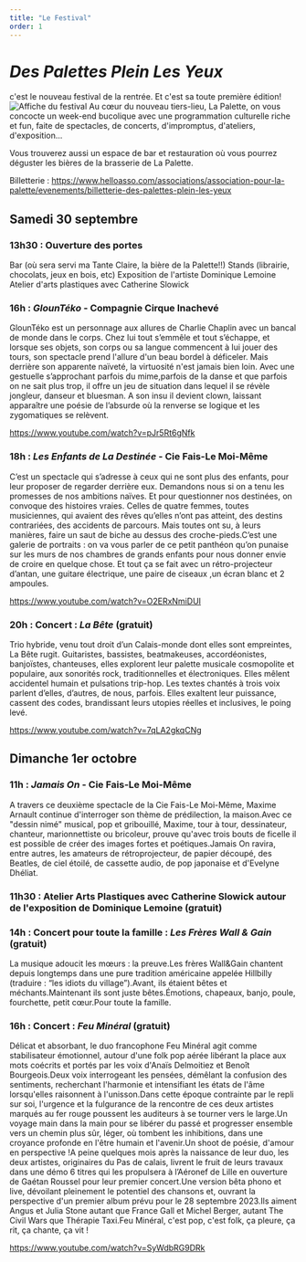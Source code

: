 ```yaml
---
title: "Le Festival"
order: 1
---
```

# _Des Palettes Plein Les Yeux_ 
c'est le nouveau festival de la rentrée.
Et c'est sa toute première édition!
![Affiche du festival](images/afficheDPPLY.png)
Au cœur du nouveau tiers-lieu, La Palette, 
on vous concocte un week-end bucolique avec une programmation culturelle riche et fun, 
faite de spectacles, de concerts, d'impromptus, d'ateliers, d'exposition...

Vous trouverez aussi un espace de bar et restauration où vous pourrez déguster les bières de la brasserie de La Palette.

Billetterie :
https://www.helloasso.com/associations/association-pour-la-palette/evenements/billetterie-des-palettes-plein-les-yeux

## **Samedi 30 septembre**

### 13h30 : Ouverture des portes
Bar (où sera servi ma Tante Claire, la bière de la Palette!!)
Stands (librairie, chocolats, jeux en bois, etc)
Exposition de l'artiste Dominique Lemoine 
Atelier d'arts plastiques avec Catherine Slowick

### 16h : _GlounTéko_ - Compagnie Cirque Inachevé

GlounTéko est un personnage aux allures de Charlie Chaplin avec un bancal de monde dans le corps. Chez lui tout s’emmêle et tout s’échappe, et lorsque ses objets, son corps ou sa langue commencent à lui jouer des tours, son spectacle prend l'allure d'un beau bordel à déficeler. Mais derrière son apparente naïveté, la virtuosité n'est jamais bien loin. Avec une gestuelle s’approchant parfois du mime,parfois de la danse et que parfois on ne sait plus trop, il offre un jeu de situation dans lequel il se révèle jongleur, danseur et bluesman. A son insu il devient clown, laissant apparaître une poésie de l’absurde où la renverse se logique et les zygomatiques se relèvent.

https://www.youtube.com/watch?v=pJr5Rt6gNfk

### 18h : _Les Enfants de La Destinée_ - Cie Fais-Le Moi-Même

C’est un spectacle qui s’adresse à ceux qui ne sont plus des enfants, pour leur proposer de regarder derrière eux. Demandons nous si on a tenu les promesses de nos ambitions naïves.
Et pour questionner nos destinées, on convoque des histoires vraies. Celles de quatre femmes, toutes musiciennes, qui avaient des rêves qu’elles n’ont pas atteint, des destins contrariées, des accidents de parcours. Mais toutes ont su, à leurs manières, faire un saut de biche au dessus des croche-pieds.C’est une galerie de portraits : on va vous parler de ce petit panthéon qu’on punaise sur les murs de nos chambres de grands enfants pour nous donner envie de croire en quelque chose.
Et tout ça se fait avec un rétro-projecteur d’antan, une guitare électrique, une paire de ciseaux ,un écran blanc et 2 ampoules.

https://www.youtube.com/watch?v=O2ERxNmiDUI

### 20h : Concert : _La Bête_ (gratuit)

Trio hybride, venu tout droit d’un Calais-monde dont elles sont empreintes, La Bête rugit. Guitaristes, bassistes, beatmakeuses, accordéonistes, banjoïstes, chanteuses, elles explorent leur palette musicale cosmopolite et populaire, aux sonorités rock, traditionnelles et électroniques. Elles mêlent accidentel humain et pulsations trip-hop.
Les textes chantés à trois voix parlent d’elles, d’autres, de nous, parfois. Elles exaltent leur puissance, cassent des codes, brandissant leurs utopies réelles et inclusives, le poing levé.

https://www.youtube.com/watch?v=7qLA2gkqCNg

## Dimanche 1er octobre

### 11h : _Jamais On_ - Cie Fais-Le Moi-Même
A travers ce deuxième spectacle de la Cie Fais-Le Moi-Même, Maxime Arnault continue d'interroger son thème de prédilection, la maison.Avec ce "dessin nimé" musical, pop et gribouillé, Maxime, tour à tour, dessinateur, chanteur, marionnettiste ou bricoleur, prouve qu'avec trois bouts de ficelle il est possible de créer des images fortes et poétiques.Jamais On ravira, entre autres, les amateurs de rétroprojecteur, de papier découpé, des Beatles, de ciel étoilé, de cassette audio, de pop japonaise et d'Evelyne Dhéliat.

### 11h30 : Atelier Arts Plastiques avec Catherine Slowick autour de l'exposition de Dominique Lemoine (gratuit)

### 14h : Concert pour toute la famille : _Les Frères Wall & Gain_ (gratuit)
La musique adoucit les mœurs : la preuve.Les frères Wall&Gain chantent depuis longtemps dans une pure tradition américaine appelée Hillbilly (traduire : “les idiots du village”).Avant, ils étaient bêtes et méchants.Maintenant ils sont juste bêtes.Émotions, chapeaux, banjo, poule, fourchette, petit cœur.Pour toute la famille.

### 16h : Concert : _Feu Minéral_ (gratuit)

Délicat et absorbant, le duo francophone Feu Minéral agit comme stabilisateur émotionnel, autour d'une folk pop aérée libérant la place aux mots coécrits et portés par les voix d'Anaïs Delmoitiez et Benoît Bourgeois.Deux voix interrogeant les pensées, démêlant la confusion des sentiments, recherchant l'harmonie et intensifiant les états de l'âme lorsqu'elles raisonnent à l'unisson.Dans cette époque contrainte par le repli sur soi, l'urgence et la fulgurance de la rencontre de ces deux artistes marqués au fer rouge poussent les auditeurs à se tourner vers le large.Un voyage main dans la main pour se libérer du passé et progresser ensemble vers un chemin plus sûr, léger, où tombent les inhibitions, dans une croyance profonde en l'être humain et l'avenir.Un shoot de poésie, d'amour en perspective !A peine quelques mois après la naissance de leur duo, les deux artistes, originaires du Pas de calais, livrent le fruit de leurs travaux dans une démo 6 titres qui les propulsera à l’Aéronef de Lille en ouverture de Gaétan Roussel pour leur premier concert.Une version bêta phono et live, dévoilant pleinement le potentiel des chansons et, ouvrant la perspective d'un premier album prévu pour le 28 septembre 2023.Ils aiment Angus et Julia Stone autant que France Gall et Michel Berger, autant The Civil Wars que Thérapie Taxi.Feu Minéral, c'est pop, c'est folk, ça pleure, ça rit, ça chante, ça vit !

https://www.youtube.com/watch?v=SyWdbRG9DRk 